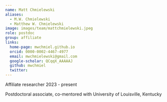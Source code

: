 ```yaml
---
name: Matt Chmielewski
aliases:
  - M.W. Chmielewski
  - Matthew W. Chmielewski
image: images/team/mattchmielewski.jpeg
role: postdoc
group: affiliate
links:
  home-page: mwchmiel.github.io
  orcid: 0000-0002-4467-4977
  email: mwchmielewski@gmail.com
  google-scholar: QCqqX_AAAAAJ
  github: mwchmiel
  twitter:
---
```


Affiliate researcher 2023 - present

Postdoctoral associate, co-mentored with University of Louisville, Kentucky